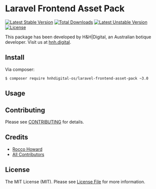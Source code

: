 # Laravel Frontend Asset Pack

[![Latest Stable Version](https://poser.pugx.org/hnhdigital-os/laravel-frontend-asset-pack/v/stable.svg)](https://packagist.org/packages/hnhdigital-os/laravel-frontend-asset-pack) [![Total Downloads](https://poser.pugx.org/hnhdigital-os/laravel-frontend-asset-pack/downloads.svg)](https://packagist.org/packages/hnhdigital-os/laravel-frontend-asset-pack) [![Latest Unstable Version](https://poser.pugx.org/hnhdigital-os/laravel-frontend-asset-pack/v/unstable.svg)](https://packagist.org/packages/hnhdigital-os/laravel-frontend-asset-pack) [![License](https://poser.pugx.org/hnhdigital-os/laravel-frontend-asset-pack/license.svg)](https://packagist.org/packages/hnhdigital-os/laravel-frontend-asset-pack)

This package has been developed by H&H|Digital, an Australian botique developer. Visit us at [hnh.digital](http://hnh.digital).

## Install

Via composer:

`$ composer require hnhdigital-os/laravel-frontend-asset-pack ~3.0`


## Usage


## Contributing

Please see [CONTRIBUTING](https://github.com/hnhdigital-os/laravel-frontend-asset-pack/blob/master/CONTRIBUTING.md) for details.

## Credits

* [Rocco Howard](https://github.com/RoccoHoward)
* [All Contributors](https://github.com/hnhdigital-os/laravel-frontend-asset-pack/contributors)

## License

The MIT License (MIT). Please see [License File](https://github.com/hnhdigital-os/laravel-frontend-asset-pack/blob/master/LICENSE) for more information.
